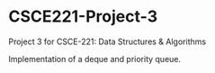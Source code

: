 # CSCE221-Project-3
Project 3 for CSCE-221: Data Structures &amp; Algorithms

Implementation of a deque and priority queue.
